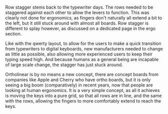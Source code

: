 Row stagger stems back to the typewriter days. The rows needed to be staggered against each other to allow the levers to function. This was clearly not done for ergonomics, as fingers don't naturally all extend a bit to the left, but it still stuck around with almost all boards. Row stagger is different to splay however, as discussed on a dedicated page in the ergo section.

Like with the qwerty layout, to allow for the users to make a quick transition from typewriters to digital keyboards, new manufacturers needed to change as little as possible, also allowing more experienced users to keep their typing speed high. And because humans as a general being are incapable of large scale change, the stagger has just stuck around.

Ortholinear is by no means a new concept, there are concept boards from companies like Apple and Cherry who have ortho boards, but it is only seeing a big boom (comparatively) in recent years, now that people are looking at human ergonomics. It is a very simple concept, as all it achieves is moving the keys into a pure grid, so that all rows are in line, and the same with the rows, allowing the fingers to more comfortably extend to reach the keys.